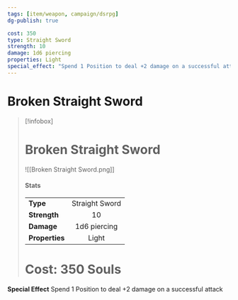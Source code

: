 ```yaml
---
tags: [item/weapon, campaign/dsrpg]
dg-publish: true

cost: 350
type: Straight Sword
strength: 10
damage: 1d6 piercing
properties: Light
special_effect: "Spend 1 Position to deal +2 damage on a successful attack"
---
```



# Broken Straight Sword
> [!infobox]
> # Broken Straight Sword
> ![[Broken Straight Sword.png]]
> #### Stats
> | | |
> | :-- | :-: |
> | **Type** | Straight Sword |
> | **Strength** | 10 |
> | **Damage** |  1d6 piercing |
> | **Properties** |  Light |
> # Cost: 350 Souls

**Special Effect**
Spend 1 Position to deal +2 damage on a successful attack